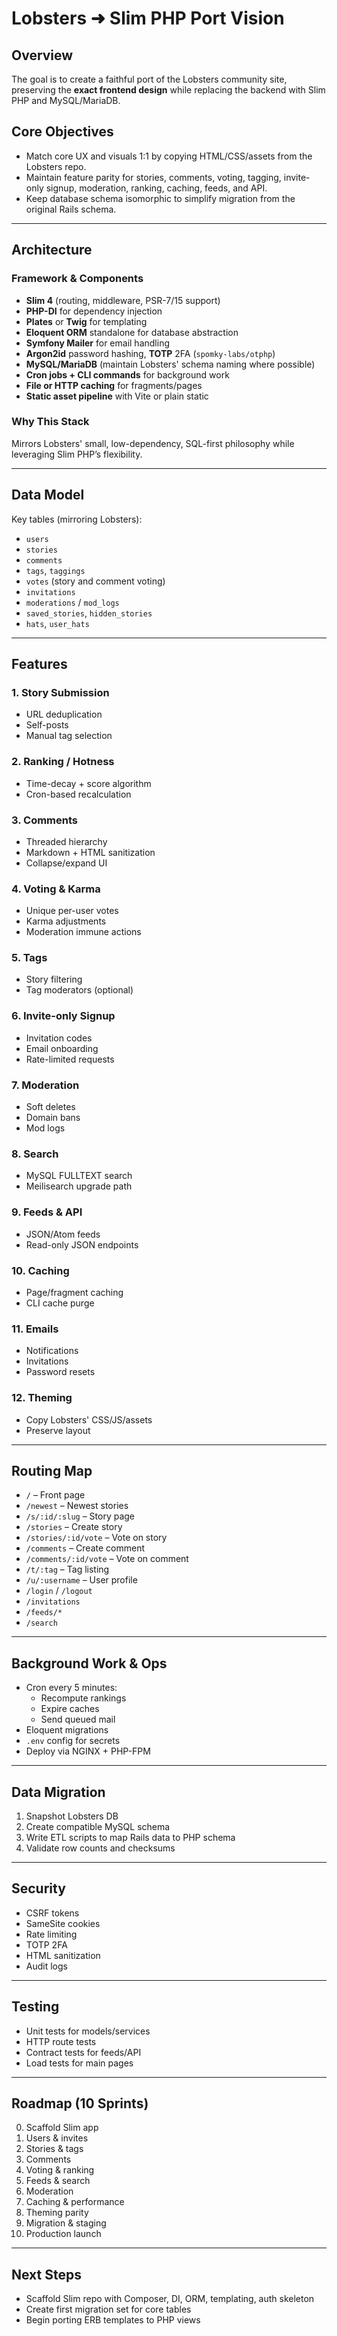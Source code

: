 
# Lobsters ➜ Slim PHP Port Vision

## Overview
The goal is to create a faithful port of the Lobsters community site, preserving the **exact frontend design** while replacing the backend with Slim PHP and MySQL/MariaDB.

## Core Objectives
- Match core UX and visuals 1:1 by copying HTML/CSS/assets from the Lobsters repo.
- Maintain feature parity for stories, comments, voting, tagging, invite-only signup, moderation, ranking, caching, feeds, and API.
- Keep database schema isomorphic to simplify migration from the original Rails schema.

---

## Architecture

### Framework & Components
- **Slim 4** (routing, middleware, PSR-7/15 support)
- **PHP-DI** for dependency injection
- **Plates** or **Twig** for templating
- **Eloquent ORM** standalone for database abstraction
- **Symfony Mailer** for email handling
- **Argon2id** password hashing, **TOTP** 2FA (`spomky-labs/otphp`)
- **MySQL/MariaDB** (maintain Lobsters' schema naming where possible)
- **Cron jobs + CLI commands** for background work
- **File or HTTP caching** for fragments/pages
- **Static asset pipeline** with Vite or plain static

### Why This Stack
Mirrors Lobsters' small, low-dependency, SQL-first philosophy while leveraging Slim PHP’s flexibility.

---

## Data Model
Key tables (mirroring Lobsters):
- `users`
- `stories`
- `comments`
- `tags`, `taggings`
- `votes` (story and comment voting)
- `invitations`
- `moderations` / `mod_logs`
- `saved_stories`, `hidden_stories`
- `hats`, `user_hats`

---

## Features

### 1. Story Submission
- URL deduplication
- Self-posts
- Manual tag selection

### 2. Ranking / Hotness
- Time-decay + score algorithm
- Cron-based recalculation

### 3. Comments
- Threaded hierarchy
- Markdown + HTML sanitization
- Collapse/expand UI

### 4. Voting & Karma
- Unique per-user votes
- Karma adjustments
- Moderation immune actions

### 5. Tags
- Story filtering
- Tag moderators (optional)

### 6. Invite-only Signup
- Invitation codes
- Email onboarding
- Rate-limited requests

### 7. Moderation
- Soft deletes
- Domain bans
- Mod logs

### 8. Search
- MySQL FULLTEXT search
- Meilisearch upgrade path

### 9. Feeds & API
- JSON/Atom feeds
- Read-only JSON endpoints

### 10. Caching
- Page/fragment caching
- CLI cache purge

### 11. Emails
- Notifications
- Invitations
- Password resets

### 12. Theming
- Copy Lobsters' CSS/JS/assets
- Preserve layout

---

## Routing Map
- `/` – Front page
- `/newest` – Newest stories
- `/s/:id/:slug` – Story page
- `/stories` – Create story
- `/stories/:id/vote` – Vote on story
- `/comments` – Create comment
- `/comments/:id/vote` – Vote on comment
- `/t/:tag` – Tag listing
- `/u/:username` – User profile
- `/login` / `/logout`
- `/invitations`
- `/feeds/*`
- `/search`

---

## Background Work & Ops
- Cron every 5 minutes:
  - Recompute rankings
  - Expire caches
  - Send queued mail
- Eloquent migrations
- `.env` config for secrets
- Deploy via NGINX + PHP-FPM

---

## Data Migration
1. Snapshot Lobsters DB
2. Create compatible MySQL schema
3. Write ETL scripts to map Rails data to PHP schema
4. Validate row counts and checksums

---

## Security
- CSRF tokens
- SameSite cookies
- Rate limiting
- TOTP 2FA
- HTML sanitization
- Audit logs

---

## Testing
- Unit tests for models/services
- HTTP route tests
- Contract tests for feeds/API
- Load tests for main pages

---

## Roadmap (10 Sprints)
0. Scaffold Slim app
1. Users & invites
2. Stories & tags
3. Comments
4. Voting & ranking
5. Feeds & search
6. Moderation
7. Caching & performance
8. Theming parity
9. Migration & staging
10. Production launch

---

## Next Steps
- Scaffold Slim repo with Composer, DI, ORM, templating, auth skeleton
- Create first migration set for core tables
- Begin porting ERB templates to PHP views
